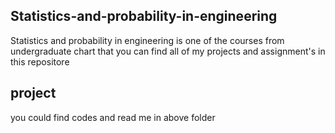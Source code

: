 ## Statistics-and-probability-in-engineering
Statistics and probability in engineering is one of the courses from undergraduate chart that you can find all of my projects and assignment's in this repositore 

## project
you could find codes and read me in above folder 

